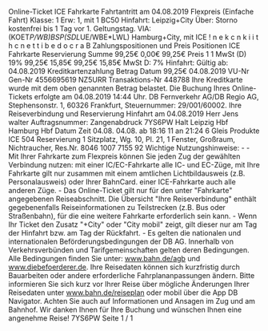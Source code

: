 Online-Ticket ICE Fahrkarte Fahrtantritt am 04.08.2019 Flexpreis (Einfache Fahrt) Klasse: 1 Erw: 1, mit 1 BC50 Hinfahrt: Leipzig+City Über: Storno kostenfrei bis 1 Tag vor 1. Geltungstag. VIA: (KOET*P/WB)*BSP*(SDL*UE/WBE*LWL) Hamburg+City, mit ICE ! n e k c n k i i t h c n e t t i b e d o c r a B Zahlungspositionen und Preis Positionen ICE Fahrkarte Reservierung Summe 99,25€ 0,00€ 99,25€ Preis 1 1 MwSt (D) 19% 99,25€ 15,85€ 99,25€ 15,85€ MwSt D: 7% Hinfahrt: Gültig ab: 04.08.2019 Kreditkartenzahlung Betrag Datum 99,25€ 04.08.2019 VU-Nr Gen-Nr 4556695619 NZ5URR Transaktions-Nr 448788 Ihre Kreditkarte wurde mit dem oben genannten Betrag belastet. Die Buchung Ihres Online-Tickets erfolgte am 04.08.2019 14:44 Uhr. DB Fernverkehr AG/DB Regio AG, Stephensonstr. 1, 60326 Frankfurt, Steuernummer: 29/001/60002. Ihre Reiseverbindung und Reservierung Hinfahrt am 04.08.2019 Herr Jens walter Auftragsnummer: Zangenabdruck 7YS6PW Halt Leipzig Hbf Hamburg Hbf Datum Zeit 04.08. 04.08. ab 18:16 11 an 21:24 6 Gleis Produkte ICE 504 Reservierung 1 Sitzplatz, Wg. 10, Pl. 21, 1 Fenster, Großraum, Nichtraucher, Res.Nr. 8046 1007 7155 92 Wichtige Nutzungshinweise: - - Mit Ihrer Fahrkarte zum Flexpreis können Sie jeden Zug der gewählten Verbindung nutzen: mit einer IC/EC-Fahrkarte alle IC- und EC-Züge, mit Ihre Fahrkarte gilt nur zusammen mit einem amtlichen Lichtbildausweis (z.B. Personalausweis) oder Ihrer BahnCard. einer ICE-Fahrkarte auch alle anderen Züge. - Das Online-Ticket gilt nur für den unter "Fahrkarte" angegebenen Reiseabschnitt. Die Übersicht "Ihre Reiseverbindung" enthält gegebenenfalls Reiseinformationen zu Teilstrecken (z.B. Bus oder Straßenbahn), für die eine weitere Fahrkarte erforderlich sein kann. - Wenn Ihr Ticket den Zusatz "+City" oder "City mobil" zeigt, gilt dieser nur am Tag der Hinfahrt bzw. am Tag der Rückfahrt. - Es gelten die nationalen und internationalen Beförderungsbedingungen der DB AG. Innerhalb von Verkehrsverbünden und Tarifgemeinschaften gelten deren Bedingungen. Alle Bedingungen finden Sie unter: www.bahn.de/agb und www.diebefoerderer.de. Ihre Reisedaten können sich kurzfristig durch Bauarbeiten oder andere erforderliche Fahrplananpassungen ändern. Bitte informieren Sie sich kurz vor Ihrer Reise über mögliche Änderungen Ihrer Reisedaten unter www.bahn.de/reiseplan oder mobil über die App DB Navigator. Achten Sie auch auf Informationen und Ansagen im Zug und am Bahnhof. Wir danken Ihnen für Ihre Buchung und wünschen Ihnen eine angenehme Reise! 7YS6PW Seite 1 / 1